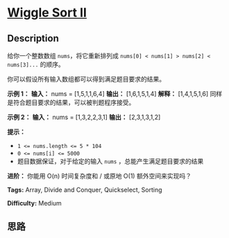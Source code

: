 # [Wiggle Sort II][title]

## Description

给你一个整数数组 `nums`，将它重新排列成 `nums[0] < nums[1] > nums[2] < nums[3]...` 的顺序。

你可以假设所有输入数组都可以得到满足题目要求的结果。

**示例 1：**
            **输入：** nums = [1,5,1,1,6,4]    **输出：** [1,6,1,5,1,4]    **解释：** [1,4,1,5,1,6] 同样是符合题目要求的结果，可以被判题程序接受。    

**示例 2：**
            **输入：** nums = [1,3,2,2,3,1]    **输出：** [2,3,1,3,1,2]    

**提示：**

  * `1 <= nums.length <= 5 * 104`
  * `0 <= nums[i] <= 5000`
  * 题目数据保证，对于给定的输入 `nums` ，总能产生满足题目要求的结果

**进阶：** 你能用 O(n) 时间复杂度和 / 或原地 O(1) 额外空间来实现吗？


**Tags:** Array, Divide and Conquer, Quickselect, Sorting

**Difficulty:** Medium

## 思路

[title]: https://leetcode-cn.com/problems/wiggle-sort-ii
